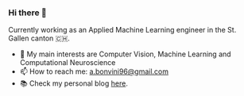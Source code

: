 ### Hi there 👋

Currently working as an Applied Machine Learning engineer in the St. Gallen canton 🇨🇭.

- 🌱 My main interests are Computer Vision, Machine Learning and Computational Neuroscience
- 📫 How to reach me: a.bonvini96@gmail.com
- 📚 Check my personal blog [here](https://www.lastweekspotatoes.com).



